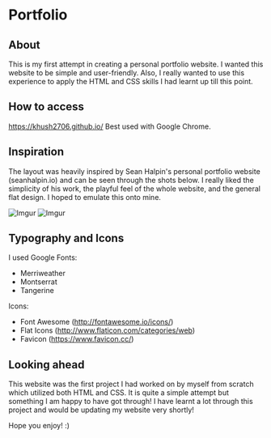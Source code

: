 # Portfolio

## About

This is my first attempt in creating a personal portfolio website.
I wanted this website to be simple and user-friendly. Also, I really wanted to use this experience to apply the HTML and CSS skills I had learnt up till this point.

## How to access

https://khush2706.github.io/
Best used with Google Chrome.

## Inspiration

The layout was heavily inspired by Sean Halpin's personal portfolio website (seanhalpin.io) and can be seen through the shots below. I really liked the simplicity of his work, the playful feel of the whole website, and the general flat design. I hoped to emulate this onto mine.

![Imgur](http://i.imgur.com/HLRJLKn.png)
![Imgur](http://i.imgur.com/RP91zbq.png)

## Typography and Icons

I used Google Fonts:
- Merriweather
- Montserrat
- Tangerine

Icons:
- Font Awesome (http://fontawesome.io/icons/)
- Flat Icons (http://www.flaticon.com/categories/web)
- Favicon (https://www.favicon.cc/)

## Looking ahead

This website was the first project I had worked on by myself from scratch which utilized both HTML and CSS. It is quite a simple attempt but something I am happy to have got through! I have learnt a lot through this project and would be updating my website very shortly!

Hope you enjoy! :)
